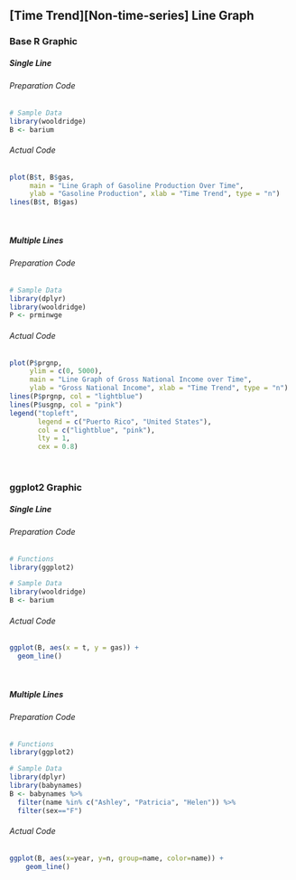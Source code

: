 ## \[Time Trend\]\[Non-time-series\] Line Graph
### Base R Graphic
##### Single Line
###### Preparation Code
```r
# Sample Data
library(wooldridge)
B <- barium
```
###### Actual Code
```r
plot(B$t, B$gas,
     main = "Line Graph of Gasoline Production Over Time",
     ylab = "Gasoline Production", xlab = "Time Trend", type = "n")
lines(B$t, B$gas)
```
<br>

##### Multiple Lines
###### Preparation Code
```r
# Sample Data
library(dplyr)
library(wooldridge)
P <- prminwge
```
###### Actual Code
```r
plot(P$prgnp,
     ylim = c(0, 5000),
     main = "Line Graph of Gross National Income over Time",
     ylab = "Gross National Income", xlab = "Time Trend", type = "n")
lines(P$prgnp, col = "lightblue")  
lines(P$usgnp, col = "pink")
legend("topleft",
       legend = c("Puerto Rico", "United States"),
       col = c("lightblue", "pink"),
       lty = 1,
       cex = 0.8)
```
<br>

### ggplot2 Graphic
##### Single Line
###### Preparation Code
```r
# Functions
library(ggplot2)

# Sample Data
library(wooldridge)
B <- barium
```
###### Actual Code
```r
ggplot(B, aes(x = t, y = gas)) +
  geom_line()
```
<br>

##### Multiple Lines
###### Preparation Code
```r
# Functions
library(ggplot2)

# Sample Data
library(dplyr)
library(babynames)
B <- babynames %>% 
  filter(name %in% c("Ashley", "Patricia", "Helen")) %>%
  filter(sex=="F")
```
###### Actual Code
```r
ggplot(B, aes(x=year, y=n, group=name, color=name)) +
    geom_line()
```
